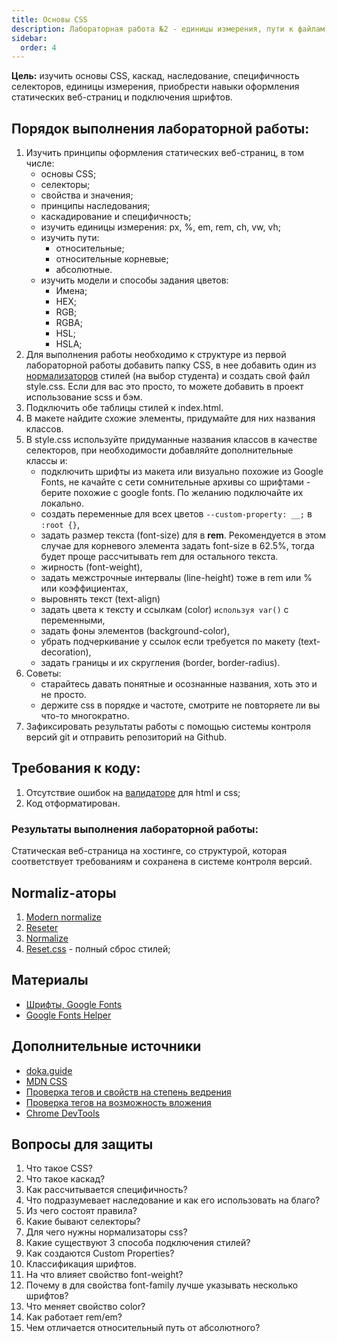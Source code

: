 ```yaml
---
title: Основы CSS
description: Лабораторная работа №2 - единицы измерения, пути к файлам, цвета
sidebar:
  order: 4
---
```


**Цель:** изучить основы CSS, каскад, наследование, специфичность селекторов, единицы измерения, приобрести навыки оформления статических веб-страниц и подключения шрифтов.

## Порядок выполнения лабораторной работы:

1. Изучить принципы оформления статических веб-страниц, в том числе:
   - основы CSS;
   - селекторы;
   - свойства и значения;
   - принципы наследования;
   - каскадирование и специфичность;
   - изучить единицы измерения: px, %, em, rem, ch, vw, vh;
   - изучить пути:
     - относительные;
     - относительные корневые;
     - абсолютные.
   - изучить модели и способы задания цветов:
     - Имена;
     - HEX;
     - RGB;
     - RGBA;
     - HSL;
     - HSLA;
2. Для выполнения работы необходимо к структуре из первой лабораторной работы добавить папку CSS, в нее добавить один из [нормализаторов](#normaliz-аторы) стилей (на выбор студента) и создать свой файл style.css. Если для вас это просто, то можете добавить в проект использование scss и бэм.
3. Подключить обе таблицы стилей к index.html.
1. В макете найдите схожие элементы, придумайте для них названия классов.
4. В style.css используйте придуманные названия классов в качестве селекторов, при необходимости добавляйте дополнительные классы и:
   - подключить шрифты из макета или визуально похожие из Google Fonts, не качайте с сети сомнительные архивы со шрифтами - берите похожие с google fonts. По желанию подключайте их локально.
   - создать переменные для всех цветов `--custom-property: __;` в `:root {}`,
   - задать размер текста (font-size) для в **rem**. Рекомендуется в этом случае для корневого элемента задать font-size в 62.5%, тогда будет проще рассчитывать rem для остального текста.
   - жирность (font-weight),
   - задать межстрочные интервалы (line-height) тоже в rem или % или коэффициентах,
   - выровнять текст (text-align)
   - задать цвета к тексту и ссылкам (color) `используя var()` с переменными,
   - задать фоны элементов (background-color),
   - убрать подчеркивание у ссылок если требуется по макету (text-decoration),
   - задать границы и их скругления (border, border-radius).
1. Советы:
   - старайтесь давать понятные и осознанные названия, хоть это и не просто.
   - держите css в порядке и частоте, смотрите не повторяете ли вы что-то многократно.
5. Зафиксировать результаты работы с помощью системы контроля версий git и отправить репозиторий на Github.

## Требования к коду:

1. Отсутствие ошибок на [валидаторе](https://validator.w3.org/) для html и css;
1. Код отформатирован.

### Результаты выполнения лабораторной работы:

Статическая веб-страница на хостинге, со структурой, которая соответствует требованиям и сохранена в системе контроля версий.

## Normaliz-аторы

1. [Modern normalize](https://github.com/sindresorhus/modern-normalize)
1. [Reseter](https://github.com/resetercss/reseter.css/blob/main/css/reseter.css)
1. [Normalize](https://necolas.github.io/normalize.css/)
1. [Reset.css](https://meyerweb.com/eric/tools/css/reset/) - полный сброс стилей;

## Материалы

- [Шрифты, Google Fonts](https://fonts.google.com/)
- [Google Fonts Helper](https://gwfh.mranftl.com/fonts)

## Дополнительные источники

- [doka.guide](https://doka.guide/css/)
- [MDN CSS](https://developer.mozilla.org/ru/docs/Web/CSS)
- [Проверка тегов и свойств на степень ведрения](https://caniuse.com/)
- [Проверка тегов на возможность вложения](https://caninclude.glitch.me/)
- [Chrome DevTools](https://habr.com/ru/post/548898/)

## Вопросы для защиты

1. Что такое CSS?
1. Что такое каскад?
1. Как рассчитывается специфичность?
1. Что подразумевает наследование и как его использовать на благо?
1. Из чего состоят правила?
1. Какие бывают селекторы?
1. Для чего нужны нормализаторы css?
1. Какие существуют 3 способа подключения стилей?
1. Как создаются Custom Properties?
1. Классификация шрифтов.
1. На что влияет свойство font-weight?
1. Почему в для свойства font-family лучше указывать несколько шрифтов?
1. Что меняет свойство color?
1. Как работает rem/em?
1. Чем отличается относительный путь от абсолютного?
